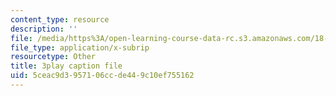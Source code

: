 ```yaml
---
content_type: resource
description: ''
file: /media/https%3A/open-learning-course-data-rc.s3.amazonaws.com/18-06sc-linear-algebra-fall-2011/5ceac9d3957106ccde449c10ef755162_mVeuZzJdd1w.srt
file_type: application/x-subrip
resourcetype: Other
title: 3play caption file
uid: 5ceac9d3-9571-06cc-de44-9c10ef755162
---
```

